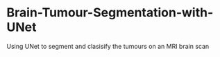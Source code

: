 # Brain-Tumour-Segmentation-with-UNet
Using UNet to segment and clasisify the tumours on an MRI brain scan

